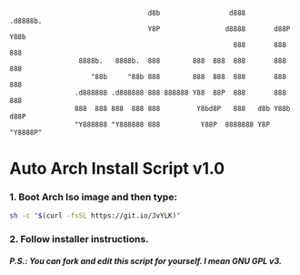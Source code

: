                                       d8b                 d888        .d8888b.  
                                      Y8P                d8888       d88P  Y88b 
                                                           888       888    888 
                     8888b.   8888b.  888        888  888  888       888    888 
                        "88b     "88b 888        888  888  888       888    888 
                    .d888888 .d888888 888 888888 Y88  88P  888       888    888 
                    888  888 888  888 888         Y8bd8P   888   d8b Y88b  d88P 
                    "Y888888 "Y888888 888          Y88P  8888888 Y8P  "Y8888P"  
                                                                                
                                                                                
                                                                                

# Auto Arch Install Script v1.0

### 1. Boot Arch Iso image and then type:
```bash
sh -c "$(curl -fsSL https://git.io/JvYLK)"
```
### 2. Follow installer instructions.

##### P.S.: You can fork and edit this script for yourself. I mean GNU GPL v3.
